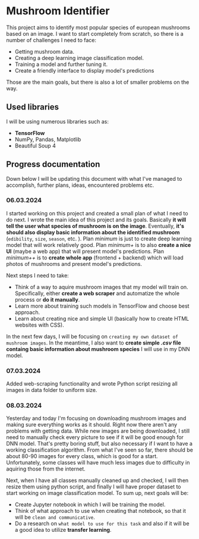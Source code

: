 # Mushroom Identifier

This project aims to identify most popular species of european mushrooms based on an image. I want to start completely from scratch, so there is a number of challenges I need to face:

* Getting mushroom data.
* Creating a deep learning image classification model.
* Training a model and further tuning it.
* Create a friendly interface to display model's predictions

Those are the main goals, but there is also a lot of smaller problems on the way.

## Used libraries

I will be using numerous libraries such as:

* **TensorFlow**
* NumPy, Pandas, Matplotlib
* Beautiful Soup 4

## Progress documentation

Down below I will be updating this document with what I've managed to accomplish, further plans, ideas, encountered problems etc.

### 06.03.2024

I started working on this project and created a small plan of what I need to do next. I wrote the main idea of this project and its goals. Basically **it will tell the user what species of mushroom is on the image**. Eventually, **it's should also display basic information about the identified mushroom** (```edibility```, ```size```, ```season```, etc. ). Plan *minimum* is just to create deep learning model that will work relatively good. Plan *minimum+* is to also **create a nice UI** (maybe a web app) that will present model's predictions. Plan *minimum++* is to **create whole app** (frontend + backend) which will load photos of mushrooms and present model's predictions.

Next steps I need to take:

* Think of a way to aquire mushroom images that my model will train on. Specifically, either **create a web scraper** and automatize the whole process or **do it manually**.
* Learn more about training such models in TensorFlow and choose best approach.
* Learn about creating nice and simple UI (basically how to create HTML websites with CSS).

In the next few days, I will be focusing on ```creating my own dataset of mushroom images```. In the meantime, I also want to **create simple *.csv* file containg basic information about mushroom species** I will use in my DNN model.

### 07.03.2024

Added web-scraping functionality and wrote Python script resizing all images in data folder to uniform size.

### 08.03.2024

Yesterday and today I'm focusing on downloading mushroom images and making sure everything works as it should. Right now there aren't any problems with getting data. While new images are being downloaded, I still need to manually check every picture to see if it will be good enough for DNN model. That's pretty boring stuff, but also necessary if I want to have a working classification algorithm. From what I've seen so far, there should be about 80-90 images for every class, which is good for a start. Unfortunately, some classes will have much less images due to difficulty in aquiring those from the internet.

Next, when I have all classes manually cleaned up and checked, I will then resize them using python script, and finally I will have proper dataset to start working on image classification model. To sum up, next goals will be:

* Create Jupyter notebook in which I will be training the model.
* Think of what approach to use when creating that notebook, so that it will be `clean and communicative`.
* Do a research on `what model to use for this task` and also if it will be a good idea to utilize **transfer learning**.
